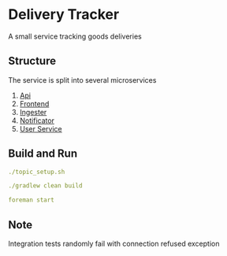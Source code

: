 # Delivery Tracker

A small service tracking goods deliveries


## Structure

The service is split into several microservices

1. [Api](DeliveryApi/README.md) 
2. [Frontend](DeliveryFrontend/README.md)
3. [Ingester](DeliveryIngester/README.md)
4. [Notificator](DeliveryNotificator/README.md)
5. [User Service](DeliveryUserService/README.md)

## Build and Run 

```yaml
./topic_setup.sh

./gradlew clean build

foreman start
```

## Note

Integration tests randomly fail with connection refused exception
